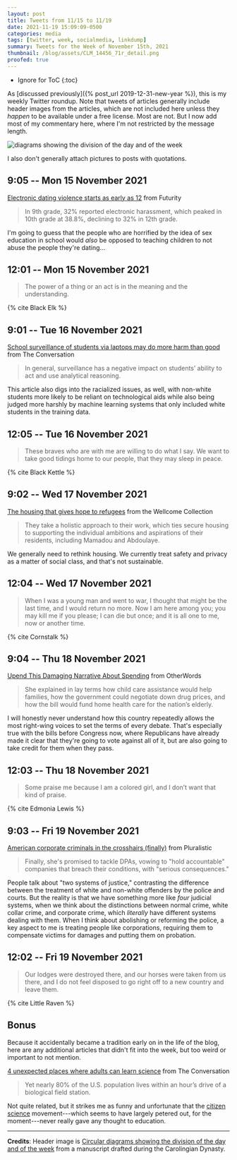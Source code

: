 ```yaml
---
layout: post
title: Tweets from 11/15 to 11/19
date: 2021-11-19 15:09:09-0500
categories: media
tags: [twitter, week, socialmedia, linkdump]
summary: Tweets for the Week of November 15th, 2021
thumbnail: /blog/assets/CLM_14456_71r_detail.png
proofed: true
---
```


* Ignore for ToC
{:toc}

As [discussed previously]({% post_url 2019-12-31-new-year %}), this is my weekly Twitter roundup.  Note that tweets of articles generally include header images from the articles, which are not included here unless they *happen* to be available under a free license.  Most are not.  But I now add most of my commentary here, where I'm not restricted by the message length.

![diagrams showing the division of the day and of the week](/blog/assets/CLM_14456_71r_detail.png "diagrams showing the division of the day and of the week")

I also don't generally attach pictures to posts with quotations.

## 9:05 -- Mon 15 November 2021

[<i class="fab fa-twitter-square"></i>](https://jcolag.github.io/twitter/1460247464724758533) [Electronic dating violence starts as early as 12](https://www.futurity.org/electronic-dating-violence-teenagers-2653102/) from Futurity

 > In 9th grade, 32% reported electronic harassment, which peaked in 10th grade at 38.8%, declining to 32% in 12th grade.

I'm going to guess that the people who are horrified by the idea of sex education in school would *also* be opposed to teaching children to not abuse the people they're dating...

## 12:01 -- Mon 15 November 2021

[<i class="fab fa-twitter-square"></i>](https://jcolag.github.io/twitter/1460291756805685253)

 > The power of a thing or an act is in the meaning and the understanding.

{% cite Black Elk %}

## 9:01 -- Tue 16 November 2021

[<i class="fab fa-twitter-square"></i>](https://jcolag.github.io/twitter/1460608845982560257) [School surveillance of students via laptops may do more harm than good](https://theconversation.com/school-surveillance-of-students-via-laptops-may-do-more-harm-than-good-170983) from The Conversation

 > In general, surveillance has a negative impact on students’ ability to act and use analytical reasoning.

This article also digs into the racialized issues, as well, with non-white students more likely to be reliant on technological aids while also being judged more harshly by machine learning systems that only included white students in the training data.

## 12:05 -- Tue 16 November 2021

[<i class="fab fa-twitter-square"></i>](https://jcolag.github.io/twitter/1460655151119622148)

 > These braves who are with me are willing to do what I say. We want to take good tidings home to our people, that they may sleep in peace.

{% cite Black Kettle %}

## 9:02 -- Wed 17 November 2021

[<i class="fab fa-twitter-square"></i>](https://jcolag.github.io/twitter/1460971485665939463) [The housing that gives hope to refugees](https://wellcomecollection.org/articles/YX_BrxIAACEAnlrj) from the Wellcome Collection

 > They take a holistic approach to their work, which ties secure housing to supporting the individual ambitions and aspirations of their residents, including Mamadou and Abdoulaye.

We generally need to rethink housing.  We currently treat safety and privacy as a matter of social class, and that's not sustainable.

## 12:04 -- Wed 17 November 2021

[<i class="fab fa-twitter-square"></i>](https://jcolag.github.io/twitter/1461017287473844225)

 > When I was a young man and went to war, I thought that might be the last time, and I would return no more. Now I am here among you; you may kill me if you please; I can die but once; and it is all one to me, now or another time.

{% cite Cornstalk %}

## 9:04 -- Thu 18 November 2021

[<i class="fab fa-twitter-square"></i>](https://jcolag.github.io/twitter/1461334376663289862) [Upend This Damaging Narrative About Spending](https://otherwords.org/upend-this-damaging-narrative-about-spending/) from OtherWords

 > She explained in lay terms how child care assistance would help families, how the government could negotiate down drug prices, and how the bill would fund home health care for the nation’s elderly.

I will honestly never understand how this country repeatedly allows the most right-wing voices to set the terms of every debate.  That's especially true with the bills before Congress now, where Republicans have already made it clear that they're going to vote against all of it, but are also going to take credit for them when they pass.

## 12:03 -- Thu 18 November 2021

[<i class="fab fa-twitter-square"></i>](https://jcolag.github.io/twitter/1461379423689748485)

 > Some praise me because I am a colored girl, and I don’t want that kind of praise.

{% cite Edmonia Lewis %}

## 9:03 -- Fri 19 November 2021

[<i class="fab fa-twitter-square"></i>](https://jcolag.github.io/twitter/1461696513080446983) [American corporate criminals in the crosshairs (finally)](https://pluralistic.net/2021/11/12/with-a-fountain-pen/#recidivism) from Pluralistic

 > Finally, she's promised to tackle DPAs, vowing to "hold accountable" companies that breach their conditions, with "serious consequences."

People talk about "two systems of justice," contrasting the difference between the treatment of white and non-white offenders by the police and courts.  But the reality is that we have something more like *four* judicial systems, when we think about the distinctions between normal crime, white collar crime, and corporate crime, which *literally* have different systems dealing with them.  When I think about abolishing or reforming the police, a key aspect to me is treating people like corporations, requiring them to compensate victims for damages and putting them on probation.

## 12:02 -- Fri 19 November 2021

[<i class="fab fa-twitter-square"></i>](https://jcolag.github.io/twitter/1461741559762894855)

 > Our lodges were destroyed there, and our horses were taken from us there, and I do not feel disposed to go right off to a new country and leave them.

{% cite Little Raven %}

## Bonus

Because it accidentally became a tradition early on in the life of the blog, here are any additional articles that didn't fit into the week, but too weird or important to not mention.

<i class="fas fa-square"></i> [4 unexpected places where adults can learn science](https://theconversation.com/4-unexpected-places-where-adults-can-learn-science-169796) from The Conversation

 > Yet nearly 80% of the U.S. population lives within an hour’s drive of a biological field station.

Not quite related, but it strikes me as funny and unfortunate that the [citizen science](https://en.wikipedia.org/wiki/Citizen_science) movement---which seems to have largely petered out, for the moment---never really gave any thought to education.

* * *

**Credits**:  Header image is [Circular diagrams showing the division of the day and of the week](https://commons.wikimedia.org/wiki/File:CLM_14456_71r_detail.jpg) from a manuscript drafted during the Carolingian Dynasty.
